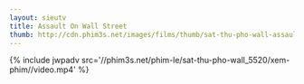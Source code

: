 ```yaml
---
layout: sieutv
title: Assault On Wall Street
thumb: http://cdn.phim3s.net/images/films/thumb/sat-thu-pho-wall-assault-on-wall-street-2013.jpg
---
```

{% include jwpadv src='//phim3s.net/phim-le/sat-thu-pho-wall_5520/xem-phim//video.mp4' %}